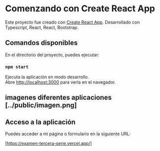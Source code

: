 # Comenzando con Create React App

Este proyecto fue creado con [Create React App](https://github.com/facebook/create-react-app).
Desarrollado con Typescript, React, React, Bootstrap.  

## Comandos disponibles

En el directorio del proyecto, puedes ejecutar:

### `npm start`

Ejecuta la aplicación en modo desarrollo.\
Abre [http://localhost:3000](http://localhost:3000) para verla en el navegador.

## imagenes diferentes aplicaciones [../public/imagen.png]


## Acceso a la aplicación

Puedes acceder a mi página o formulario en la siguiente URL:

[https://examen-tercera-serie.vercel.app/]

